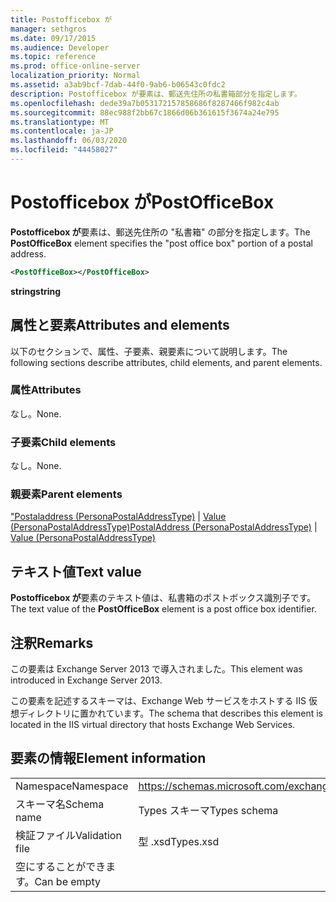 ```yaml
---
title: Postofficebox が
manager: sethgros
ms.date: 09/17/2015
ms.audience: Developer
ms.topic: reference
ms.prod: office-online-server
localization_priority: Normal
ms.assetid: a3ab9bcf-7dab-44f0-9ab6-b06543c0fdc2
description: Postofficebox が要素は、郵送先住所の私書箱部分を指定します。
ms.openlocfilehash: dede39a7b053172157858686f8287466f982c4ab
ms.sourcegitcommit: 88ec988f2bb67c1866d06b361615f3674a24e795
ms.translationtype: MT
ms.contentlocale: ja-JP
ms.lasthandoff: 06/03/2020
ms.locfileid: "44458027"
---
```

# <a name="postofficebox"></a><span data-ttu-id="55bdd-103">Postofficebox が</span><span class="sxs-lookup"><span data-stu-id="55bdd-103">PostOfficeBox</span></span>

<span data-ttu-id="55bdd-104">**Postofficebox が**要素は、郵送先住所の "私書箱" の部分を指定します。</span><span class="sxs-lookup"><span data-stu-id="55bdd-104">The **PostOfficeBox** element specifies the "post office box" portion of a postal address.</span></span> 
  
```XML
<PostOfficeBox></PostOfficeBox>
```

 <span data-ttu-id="55bdd-105">**string**</span><span class="sxs-lookup"><span data-stu-id="55bdd-105">**string**</span></span>
## <a name="attributes-and-elements"></a><span data-ttu-id="55bdd-106">属性と要素</span><span class="sxs-lookup"><span data-stu-id="55bdd-106">Attributes and elements</span></span>

<span data-ttu-id="55bdd-107">以下のセクションで、属性、子要素、親要素について説明します。</span><span class="sxs-lookup"><span data-stu-id="55bdd-107">The following sections describe attributes, child elements, and parent elements.</span></span>
  
### <a name="attributes"></a><span data-ttu-id="55bdd-108">属性</span><span class="sxs-lookup"><span data-stu-id="55bdd-108">Attributes</span></span>

<span data-ttu-id="55bdd-109">なし。</span><span class="sxs-lookup"><span data-stu-id="55bdd-109">None.</span></span>
  
### <a name="child-elements"></a><span data-ttu-id="55bdd-110">子要素</span><span class="sxs-lookup"><span data-stu-id="55bdd-110">Child elements</span></span>

<span data-ttu-id="55bdd-111">なし。</span><span class="sxs-lookup"><span data-stu-id="55bdd-111">None.</span></span>
  
### <a name="parent-elements"></a><span data-ttu-id="55bdd-112">親要素</span><span class="sxs-lookup"><span data-stu-id="55bdd-112">Parent elements</span></span>

<span data-ttu-id="55bdd-113">["Postaladdress (PersonaPostalAddressType)](postaladdress-personapostaladdresstype.md)  | [Value (PersonaPostalAddressType)](value-personapostaladdresstype.md)</span><span class="sxs-lookup"><span data-stu-id="55bdd-113">[PostalAddress (PersonaPostalAddressType)](postaladdress-personapostaladdresstype.md) | [Value (PersonaPostalAddressType)](value-personapostaladdresstype.md)</span></span>
  
## <a name="text-value"></a><span data-ttu-id="55bdd-114">テキスト値</span><span class="sxs-lookup"><span data-stu-id="55bdd-114">Text value</span></span>

<span data-ttu-id="55bdd-115">**Postofficebox が**要素のテキスト値は、私書箱のポストボックス識別子です。</span><span class="sxs-lookup"><span data-stu-id="55bdd-115">The text value of the **PostOfficeBox** element is a post office box identifier.</span></span> 
  
## <a name="remarks"></a><span data-ttu-id="55bdd-116">注釈</span><span class="sxs-lookup"><span data-stu-id="55bdd-116">Remarks</span></span>

<span data-ttu-id="55bdd-117">この要素は Exchange Server 2013 で導入されました。</span><span class="sxs-lookup"><span data-stu-id="55bdd-117">This element was introduced in Exchange Server 2013.</span></span>
  
<span data-ttu-id="55bdd-118">この要素を記述するスキーマは、Exchange Web サービスをホストする IIS 仮想ディレクトリに置かれています。</span><span class="sxs-lookup"><span data-stu-id="55bdd-118">The schema that describes this element is located in the IIS virtual directory that hosts Exchange Web Services.</span></span>
  
## <a name="element-information"></a><span data-ttu-id="55bdd-119">要素の情報</span><span class="sxs-lookup"><span data-stu-id="55bdd-119">Element information</span></span>

|||
|:-----|:-----|
|<span data-ttu-id="55bdd-120">Namespace</span><span class="sxs-lookup"><span data-stu-id="55bdd-120">Namespace</span></span>  <br/> |https://schemas.microsoft.com/exchange/services/2006/types  <br/> |
|<span data-ttu-id="55bdd-121">スキーマ名</span><span class="sxs-lookup"><span data-stu-id="55bdd-121">Schema name</span></span>  <br/> |<span data-ttu-id="55bdd-122">Types スキーマ</span><span class="sxs-lookup"><span data-stu-id="55bdd-122">Types schema</span></span>  <br/> |
|<span data-ttu-id="55bdd-123">検証ファイル</span><span class="sxs-lookup"><span data-stu-id="55bdd-123">Validation file</span></span>  <br/> |<span data-ttu-id="55bdd-124">型 .xsd</span><span class="sxs-lookup"><span data-stu-id="55bdd-124">Types.xsd</span></span>  <br/> |
|<span data-ttu-id="55bdd-125">空にすることができます。</span><span class="sxs-lookup"><span data-stu-id="55bdd-125">Can be empty</span></span>  <br/> ||
   

